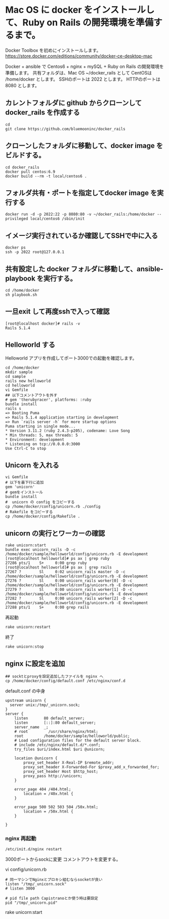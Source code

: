 # Mac OS に docker をインストールして、Ruby on Rails の開発環境を準備するまで。

Docker Toolbox を初めにインストールします。
https://store.docker.com/editions/community/docker-ce-desktop-mac

Docker + ansible で Centos6  + nginx + mySQL + Ruby on Rails の開発環境を準備します。
共有フォルダは、Mac OS ~/docker_rails として CentOSは /home/docker とします。
SSHのポートは 2022 とします。
HTTPのポートは 8080 とします。

## カレントフォルダに github からクローンして docker_rails を作成する

```
cd
git clone https://github.com/bluemooninc/docker_rails
```

## クローンしたフォルダに移動して、docker image をビルドする。

```
cd docker_rails
docker pull centos:6.9
docker build --rm -t local/centos6 .
```

## フォルダ共有・ポートを指定してdocker image を実行する

```
docker run -d -p 2022:22 -p 8080:80 -v ~/docker_rails:/home/docker --privileged local/centos6 /sbin/init
```

## イメージ実行されているか確認してSSHで中に入る

```
docker ps
ssh -p 2022 root@127.0.0.1
```

## 共有設定した docker フォルダに移動して、ansible-playbook を実行する。

```
cd /home/docker
sh playbook.sh
```

## 一旦exit して再度sshで入って確認

```
[root@localhost docker]# rails -v
Rails 5.1.4
```

## Helloworld する

Helloworld アプリを作成してポート3000での起動を確認します。

```
cd /home/docker
mkdir sample
cd sample
rails new helloworld
cd helloworld
vi Gemfile
## 以下コメントアウトを外す
# gem 'therubyracer', platforms: :ruby
bundle install
rails s
=> Booting Puma
=> Rails 5.1.4 application starting in development
=> Run `rails server -h` for more startup options
Puma starting in single mode...
* Version 3.11.2 (ruby 2.4.3-p205), codename: Love Song
* Min threads: 5, max threads: 5
* Environment: development
* Listening on tcp://0.0.0.0:3000
Use Ctrl-C to stop
```

## Unicorn を入れる

```
vi Gemfile
# 以下を最下行に追加
gem 'unicorn'
# gemをインストール
bundle install
#  unicorn の config をコピーする
cp /home/docker/config/unicorn.rb ./config
# Rakefile をコピーする
cp /home/docker/config/Rakefile .
```

## unicorn の実行とワーカーの確認


```
rake unicorn:start
bundle exec unicorn_rails -D -c /home/docker/sample/helloworld/config/unicorn.rb -E development
[root@localhost helloworld]# ps ax | grep ruby
27286 pts/1    S+     0:00 grep ruby
[root@localhost helloworld]# ps ax | grep rails
27267 ?        Sl     0:02 unicorn_rails master -D -c /home/docker/sample/helloworld/config/unicorn.rb -E development
27276 ?        Sl     0:00 unicorn_rails worker[0] -D -c /home/docker/sample/helloworld/config/unicorn.rb -E development
27279 ?        Sl     0:00 unicorn_rails worker[1] -D -c /home/docker/sample/helloworld/config/unicorn.rb -E development
27282 ?        Sl     0:00 unicorn_rails worker[2] -D -c /home/docker/sample/helloworld/config/unicorn.rb -E development
27288 pts/1    S+     0:00 grep rails
```

再起動

```
rake unicorn:restart
```

終了

```
rake unicorn:stop
```

## nginx に設定を追加

```
## socktとproxyを設定追加したファイルを nginx へ
cp /home/docker/config/default.conf /etc/nginx/conf.d
```

default.conf の中身
```
upstream unicorn {
  server unix:/tmp/_unicorn.sock;
}
server {
    listen       80 default_server;
    listen       [::]:80 default_server;
    server_name  _;
    # root         /usr/share/nginx/html;
    root         /home/docker/sample/helloworld/public;
    # Load configuration files for the default server block.
    # include /etc/nginx/default.d/*.conf;
    try_files $uri/index.html $uri @unicorn;

    location @unicorn {
        proxy_set_header X-Real-IP $remote_addr;
        proxy_set_header X-Forwarded-For $proxy_add_x_forwarded_for;
        proxy_set_header Host $http_host;
        proxy_pass http://unicorn;
    }

    error_page 404 /404.html;
        location = /40x.html {
    }

    error_page 500 502 503 504 /50x.html;
        location = /50x.html {
    }

}
```

### nginx 再起動

```
/etc/init.d/nginx restart
```

3000ポートからsockに変更
コメントアウトを変更する。

vi config/unicorn.rb

```
# 同一マシンでNginxとプロキシ組むならsocketが良い
listen "/tmp/_unicorn.sock"
# listen 3000

# pid file path Capistranoとか使う時は要設定
pid "/tmp/_unicorn.pid"
```

rake unicorn:start